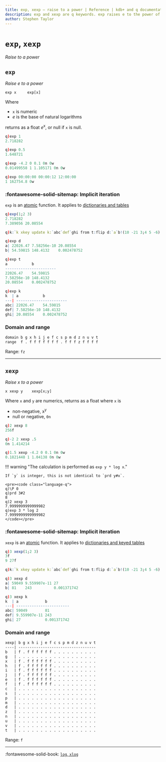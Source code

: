 ```yaml
---
title: exp, xexp – raise to a power | Reference | kdb+ and q documentation
description: exp and xexp are q keywords. exp raises e to the power of its argument; xexp raises its left argument to the power of its right.
author: Stephen Taylor
---
```

# `exp`, `xexp`

_Raise to a power_




## `exp`

_Raise e to a power_

```txt
exp x     exp[x]
```

Where 

-   `x` is numeric 
-   _e_ is the base of natural logarithms

returns as a float _e_<sup>x</sup>, or null if `x` is null.

```q
q)exp 1
2.718282

q)exp 0.5
1.648721

q)exp -4.2 0 0.1 0n 0w
0.01499558 1 1.105171 0n 0w

q)exp 00:00:00 00:00:12 12:00:00
1 162754.8 0w
```


### :fontawesome-solid-sitemap: Implicit iteration

`exp` is an [atomic](../basics/atomic.md) function.
It applies to [dictionaries and tables](../basics/math.md#dictionaries-and-tables)

```q
q)exp(1;2 3)
2.718282
7.389056 20.08554

q)k:`k xkey update k:`abc`def`ghi from t:flip d:`a`b!(10 -21 3;4 5 -6)

q)exp d
a| 22026.47 7.58256e-10 20.08554
b| 54.59815 148.4132    0.002478752

q)exp t
a           b
-----------------------
22026.47    54.59815
7.58256e-10 148.4132
20.08554    0.002478752

q)exp k
k  | a           b
---| -----------------------
abc| 22026.47    54.59815
def| 7.58256e-10 148.4132
ghi| 20.08554    0.002478752
```


### Domain and range

```txt
domain b g x h i j e f c s p m d z n u v t
range  f . f f f f f f f . f f f z f f f f
```

Range: `fz`

----

## `xexp`

_Raise x to a power_

```txt
x xexp y    xexp[x;y]
```

Where `x` and `y` are numerics, returns as a float where `x` is

-   non-negative, x<sup>y</sup>
-   null or negative, `0n`

```q
q)2 xexp 8
256f

q)-2 2 xexp .5
0n 1.414214

q)1.5 xexp -4.2 0 0.1 0n 0w
0.1821448 1 1.04138 0n 0w
```


!!! warning "The calculation is performed as `exp y * log x`." 

    If `y` is integer, this is not identical to `prd y#x`.

    <pre><code class="language-q">
    q)\P 0
    q)prd 3#2
    8
    q)2 xexp 3
    7.9999999999999982
    q)exp 3 * log 2
    7.9999999999999982
    </code></pre>


### :fontawesome-solid-sitemap: Implicit iteration

`xexp` is an [atomic](../basics/atomic.md) function.
It applies to [dictionaries and keyed tables](../basics/math.md#dictionaries-and-tables)

```q
q)3 xexp(1;2 3)
3f
9 27f

q)k:`k xkey update k:`abc`def`ghi from t:flip d:`a`b!(10 -21 3;4 5 -6)

q)3 xexp d
a| 59049 9.559907e-11 27
b| 81    243          0.001371742

q)3 xexp k
k  | a            b
---| ------------------------
abc| 59049        81
def| 9.559907e-11 243
ghi| 27           0.001371742
```


### Domain and range

```txt
xexp| b g x h i j e f c s p m d z n u v t
----| -----------------------------------
b   | f . f f f f f f . . . . . . . . . .
g   | . . . . . . . . . . . . . . . . . .
x   | f . f f f f f f . . . . . . . . . .
h   | f . f f f f f f . . . . . . . . . .
i   | f . f f f f f f . . . . . . . . . .
j   | f . f f f f f f . . . . . . . . . .
e   | f . f f f f f f . . . . . . . . . .
f   | f . f f f f f f . . . . . . . . . .
c   | . . . . . . . . . . . . . . . . . .
s   | . . . . . . . . . . . . . . . . . .
p   | . . . . . . . . . . . . . . . . . .
m   | . . . . . . . . . . . . . . . . . .
d   | . . . . . . . . . . . . . . . . . .
z   | . . . . . . . . . . . . . . . . . .
n   | . . . . . . . . . . . . . . . . . .
u   | . . . . . . . . . . . . . . . . . .
v   | . . . . . . . . . . . . . . . . . .
t   | . . . . . . . . . . . . . . . . . .
```

Range: `f`

----
:fontawesome-solid-book: 
[`log`, `xlog`](log.md) 
